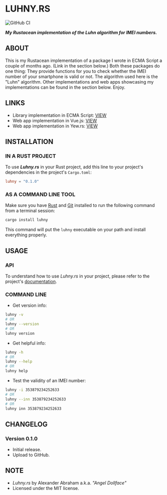 # LUHNY.RS

![GitHub CI](https://github.com/angeldollface/luhny.rs/actions/workflows/rust.yml/badge.svg)

***My Rustacean implementation of the Luhn algorithm for IMEI numbers.***

## ABOUT

This is my Rustacean implementation of a package I wrote in ECMA Script a couple of months ago. (Link in the section below.) Both these packages do one thing: They provide functions for you to check whether the IMEI number of your smartphone is valid or not. The algorithm used here is the "Luhn" algorithm. Other implementations and web apps showcasing my implementations can be found in the section below. Enjoy.

## LINKS

- Library implementation in ECMA Script: [VIEW](https://github.com/angeldollface/luhny)
- Web app implementation in Vue.js: [VIEW](https://github.com/angeldollface/ceramic)
- Web app implementation in Yew.rs: [VIEW](https://github.com/angeldollface/ceramic.rs)

## INSTALLATION

### IN A RUST PROJECT

To use ***Luhny.rs*** in your Rust project, add this line to your project's dependencies in the project's `Cargo.toml`:

```TOML
luhny = "0.1.0"
```

### AS A COMMAND LINE TOOL

Make sure you have [Rust](https://rust-lang.org) and [Git](https://git-scm.org) installed to run the following command from a terminal session:

```bash
cargo install luhny
```

This command will put the `luhny` executable on your path and install everything properly.

## USAGE

### API

To understand how to use *Luhny.rs* in your project, please refer to the project's [documentation](https://docs.rs/luhny/0.1.0).

### COMMAND LINE

- Get version info:

```bash
luhny -v
# OR
luhny --version
# OR
luhny version
```

- Get helpful info:

```bash
luhny -h
# OR
luhny --help
# OR
luhny help
```

- Test the validity of an IMEI number:

```bash
luhny -i 353879234252633
# OR
luhny --inn 353879234252633
# OR
luhny inn 353879234252633
```

## CHANGELOG

### Version 0.1.0

- Initial release.
- Upload to GitHub.

## NOTE

- *Luhny.rs* by Alexander Abraham a.k.a. *"Angel Dollface"*
- Licensed under the MIT license.